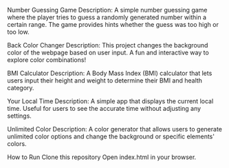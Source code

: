 Number Guessing Game
Description: A simple number guessing game where the player tries to guess a randomly generated number within a certain range. The game provides hints whether the guess was too high or too low.

Back Color Changer
Description: This project changes the background color of the webpage based on user input. A fun and interactive way to explore color combinations!

BMI Calculator
Description: A Body Mass Index (BMI) calculator that lets users input their height and weight to determine their BMI and health category.

Your Local Time
Description: A simple app that displays the current local time. Useful for users to see the accurate time without adjusting any settings.

Unlimited Color
Description: A color generator that allows users to generate unlimited color options and change the background or specific elements' colors.

How to Run
Clone this repository
Open index.html in your browser.
